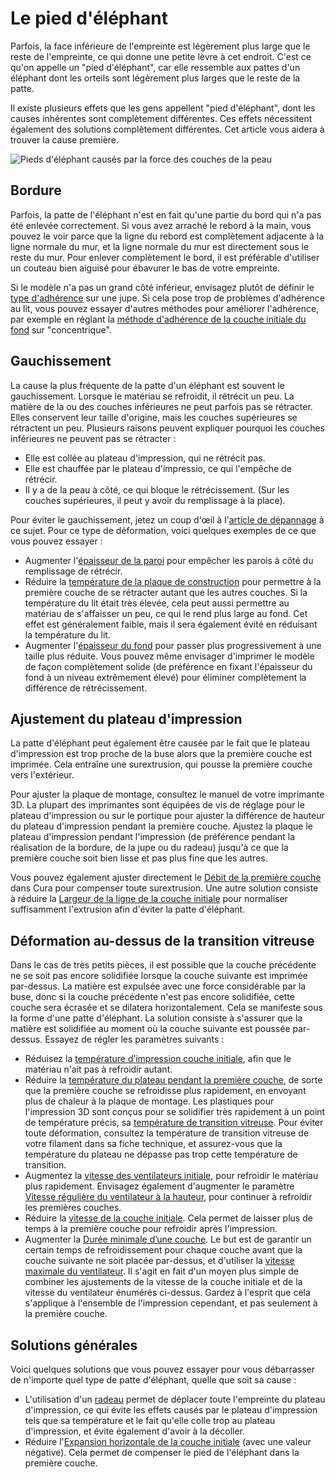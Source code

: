 Le pied d'éléphant
====
Parfois, la face inférieure de l'empreinte est légèrement plus large que le reste de l'empreinte, ce qui donne une petite lèvre à cet endroit. C'est ce qu'on appelle un "pied d'éléphant", car elle ressemble aux pattes d'un éléphant dont les orteils sont légèrement plus larges que le reste de la patte.

Il existe plusieurs effets que les gens appellent "pied d'éléphant", dont les causes inhérentes sont complètement différentes. Ces effets nécessitent également des solutions complètement différentes. Cet article vous aidera à trouver la cause première.

![Pieds d'éléphant causés par la force des couches de la peau](../../../articles/images/elephants_foot.jpg)

Bordure
----
Parfois, la patte de l'éléphant n'est en fait qu'une partie du bord qui n'a pas été enlevée correctement. Si vous avez arraché le rebord à la main, vous pouvez le voir parce que la ligne du rebord est complètement adjacente à la ligne normale du mur, et la ligne normale du mur est directement sous le reste du mur. Pour enlever complètement le bord, il est préférable d'utiliser un couteau bien aiguisé pour ébavurer le bas de votre empreinte.

Si le modèle n'a pas un grand côté inférieur, envisagez plutôt de définir le [type d'adhérence](../platform_adhesion/adhesion_type.md) sur une jupe. Si cela pose trop de problèmes d'adhérence au lit, vous pouvez essayer d'autres méthodes pour améliorer l'adhérence, par exemple en réglant la [méthode d'adhérence de la couche initiale du fond](../shell/top_bottom_pattern_0.md) sur "concentrique".

Gauchissement
----
La cause la plus fréquente de la patte d'un éléphant est souvent le gauchissement. Lorsque le matériau se refroidit, il rétrécit un peu. La matière de la ou des couches inférieures ne peut parfois pas se rétracter. Elles conservent leur taille d'origine, mais les couches supérieures se rétractent un peu. Plusieurs raisons peuvent expliquer pourquoi les couches inférieures ne peuvent pas se rétracter :
* Elle est collée au plateau d'impression, qui ne rétrécit pas.
* Elle est chauffée par le plateau d'impressio, ce qui l'empêche de rétrécir.
* Il y a de la peau à côté, ce qui bloque le rétrécissement. (Sur les couches supérieures, il peut y avoir du remplissage à la place).

Pour éviter le gauchissement, jetez un coup d'œil à l'[article de dépannage](warping.md) à ce sujet. Pour ce type de déformation, voici quelques exemples de ce que vous pouvez essayer :
* Augmenter l'[épaisseur de la paroi](../shell/wall_thickness.md) pour empêcher les parois à côté du remplissage de rétrécir.
* Réduire la [température de la plaque de construction](../material/material_bed_temperature.md) pour permettre à la première couche de se rétracter autant que les autres couches. Si la température du lit était très élevée, cela peut aussi permettre au matériau de s'affaisser un peu, ce qui le rend plus large au fond. Cet effet est généralement faible, mais il sera également évité en réduisant la température du lit.
* Augmenter l'[épaisseur du fond](../shell/bottom_thickness.md) pour passer plus progressivement à une taille plus réduite. Vous pouvez même envisager d'imprimer le modèle de façon complètement solide (de préférence en fixant l'épaisseur du fond à un niveau extrêmement élevé) pour éliminer complètement la différence de rétrécissement.

Ajustement du plateau d'impression 
----
La patte d'éléphant peut également être causée par le fait que le plateau d'impression est trop proche de la buse alors que la première couche est imprimée. Cela entraîne une surextrusion, qui pousse la première couche vers l'extérieur.

Pour ajuster la plaque de montage, consultez le manuel de votre imprimante 3D. La plupart des imprimantes sont équipées de vis de réglage pour le plateau d'impression ou sur le portique pour ajuster la différence de hauteur du plateau d'impression pendant la première couche. Ajustez la plaque le plateau d'impression pendant l'impression (de préférence pendant la réalisation de la bordure, de la jupe ou du radeau) jusqu'à ce que la première couche soit bien lisse et pas plus fine que les autres.

Vous pouvez également ajuster directement le [Débit de la première couche](../material/material_flow_layer_0.md) dans Cura pour compenser toute surextrusion. Une autre solution consiste à réduire la [Largeur de la ligne de la couche initiale](../resolution/initial_layer_line_width_factor.md) pour normaliser suffisamment l'extrusion afin d'éviter la patte d'éléphant.

Déformation au-dessus de la transition vitreuse
----
Dans le cas de très petits pièces, il est possible que la couche précédente ne se soit pas encore solidifiée lorsque la couche suivante est imprimée par-dessus. La matière est expulsée avec une force considérable par la buse, donc si la couche précédente n'est pas encore solidifiée, cette couche sera écrasée et se dilatera horizontalement. Cela se manifeste sous la forme d'une patte d'éléphant. La solution consiste à s'assurer que la matière est solidifiée au moment où la couche suivante est poussée par-dessus. Essayez de régler les paramètres suivants :

* Réduisez la [température d’impression couche initiale](../material/material_print_temperature_layer_0.md), afin que le matériau n'ait pas à refroidir autant.
* Réduire la [température du plateau pendant la première couche](../material/material_bed_temperature_layer_0.md), de sorte que la première couche se refroidisse plus rapidement, en envoyant plus de chaleur à la plaque de montage. Les plastiques pour l'impression 3D sont conçus pour se solidifier très rapidement à un point de température précis, sa [température de transition vitreuse](https://en.wikipedia.org/wiki/Glass_transition#Transition_temperature_Tg). Pour éviter toute déformation, consultez la température de transition vitreuse de votre filament dans sa fiche technique, et assurez-vous que la température du plateau ne dépasse pas trop cette température de transition.
* Augmentez la [vitesse des ventilateurs initiale](../cooling/cool_fan_speed_0.md), pour refroidir le matériau plus rapidement. Envisagez également d'augmenter le paramètre [Vitesse régulière du ventilateur à la hauteur](../cooling/cool_fan_full_at_height.md), pour continuer à refroidir les premières couches.
* Réduire la [vitesse de la couche initiale](../speed/speed_layer_0.md). Cela permet de laisser plus de temps à la première couche pour refroidir après l'impression.
* Augmenter la [Durée minimale d’une couche](../cooling/cool_min_layer_time.md). Le but est de garantir un certain temps de refroidissement pour chaque couche avant que la couche suivante ne soit placée par-dessus, et d'utiliser la [vitesse maximale du ventilateur](../cooling/cool_fan_speed_max.md). Il s'agit en fait d'un moyen plus simple de combiner les ajustements de la vitesse de la couche initiale et de la vitesse du ventilateur énumérés ci-dessus. Gardez à l'esprit que cela s'applique à l'ensemble de l'impression cependant, et pas seulement à la première couche.

Solutions générales
----
Voici quelques solutions que vous pouvez essayer pour vous débarrasser de n'importe quel type de patte d'éléphant, quelle que soit sa cause :
* L'utilisation d'un [radeau](../platform_adhesion/adhesion_type.md) permet de déplacer toute l'empreinte du plateau d'impression, ce qui évite les effets causés par le plateau d'impression tels que sa température et le fait qu'elle colle trop au plateau d'impression, et évite également d'avoir à la décoller.
* Réduire l'[Expansion horizontale de la couche initiale](../shell/xy_offset_layer_0.md) (avec une valeur négative). Cela permet de compenser le pied de l'éléphant dans la première couche.
